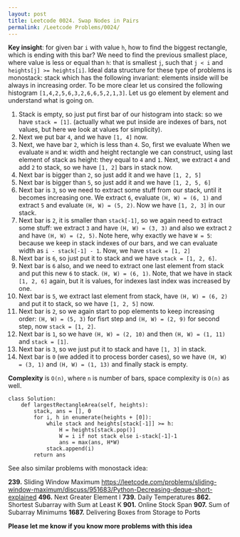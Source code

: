 ```yaml
---
layout: post
title: Leetcode 0024. Swap Nodes in Pairs
permalink: /Leetcode Problems/0024/
---
```


**Key insight**: for given bar `i` with value `h`, how to find the biggest rectangle, which is ending with this bar?  We need to find the previous smallest place, where value is less or equal than `h`: that is smallest `j`, such that `j < i` and `heights[j] >= heights[i]`. Ideal data structure for these type of problems is monostack: stack which has the following invariant: elements inside will be always in increasing order. To be more clear let us consired the following histogram `[1,4,2,5,6,3,2,6,6,5,2,1,3]`. Let us go element by element and understand what is going on.

1. Stack is empty, so just put first bar of our histogram into stack: so we have `stack = [1]`. (actually what we put inside are indexes of bars, not values, but here we look at values for simplicity).
2. Next we put bar `4`, and we have `[1, 4]` now. 
3. Next, we have bar `2`, which is less than `4`. So, first we evaluate When we evaluate `H` and `W`: width and height rectangle we can construct, using last element of stack as height: they equal to `4` and `1`. Next, we extract `4` and add `2` to stack, so we have `[1, 2]` bars in stack now.
4. Next bar is bigger than `2`, so just add it and we have `[1, 2, 5]`
5. Next bar is bigger than `5`, so just add it and we have `[1, 2, 5, 6]`
6. Next bar is `3`, so we need to extract some stuff from our stack, until it becomes increasing one. We extract `6`, evaluate `(H, W) = (6, 1)` and extract `5` and evaluate `(H, W) = (5, 2)`. Now we have `[1, 2, 3]` in our stack.
7. Next bar is `2`, it is smaller than `stack[-1]`, so we again need to extract some stuff: we extract `3` and have  `(H, W) = (3, 3)` and also we extract `2` and have  `(H, W) = (2, 5)`. Note here, why exactly we have `W = 5`: because we keep in stack indexes of our bars, and we can evaluate width as `i - stack[-1] - 1`. Now, we have `stack = [1, 2]`
8. Next bar is `6`, so just put it to stack and we have `stack = [1, 2, 6]`.
9. Next bar is `6` also, and we need to extract one last element from stack and put this new `6` to stack. `(H, W) = (6, 1)`. Note, that we have in stack `[1, 2, 6]` again, but it is values, for indexes last index was increased by one.
10. Next bar is `5`, we extract last element from stack, have `(H, W) = (6, 2)` and put it to stack, so we have `[1, 2, 5]` now.
11. Next bar is `2`, so we again start to pop elements to keep increasing order: `(H, W) = (5, 3)` for fisrt step and `(H, W) = (2, 9)` for second step, now `stack = [1, 2]`.
12. Next bar is `1`, so we have `(H, W) = (2, 10)` and then `(H, W) = (1, 11)` and `stack = [1]`.
13. Next bar is `3`, so we just put it to stack and have `[1, 3]` in stack.
14. Next bar is `0` (we added it to process border cases), so we have `(H, W) = (3, 1)` and `(H, W) = (1, 13)` and finally stack is empty.

**Complexity** is `O(n)`, where `n` is number of bars, space complexity is `O(n)` as well.

```
class Solution:
    def largestRectangleArea(self, heights):
        stack, ans = [], 0
        for i, h in enumerate(heights + [0]):
            while stack and heights[stack[-1]] >= h:
                H = heights[stack.pop()]
                W = i if not stack else i-stack[-1]-1
                ans = max(ans, H*W)
            stack.append(i)
        return ans
```

See also similar problems with monostack idea:

**239.** Sliding Window Maximum https://leetcode.com/problems/sliding-window-maximum/discuss/951683/Python-Decreasing-deque-short-explained
**496.** Next Greater Element I
**739.** Daily Temperatures
**862.** Shortest Subarray with Sum at Least K
**901.** Online Stock Span
**907.** Sum of Subarray Minimums
**1687.** Delivering Boxes from Storage to Ports

**Please let me know if you know more problems with this idea**
